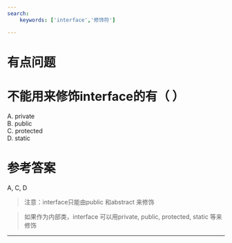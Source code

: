 ```yaml
---
search:
    keywords: ['interface','修饰符']

---
```



# 有点问题

# 不能用来修饰interface的有（ ）

A. private    
B. public   
C. protected   
D. static

# 参考答案

A, C, D

> 注意：interface只能由public 和abstract 来修饰

> 如果作为内部类，interface 可以用private, public, protected, static 等来修饰

---